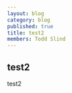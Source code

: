 ```yaml
---
layout: blog
category: blog
published: true
title: test2
members: Todd Slind
---
```


## test2

test2
